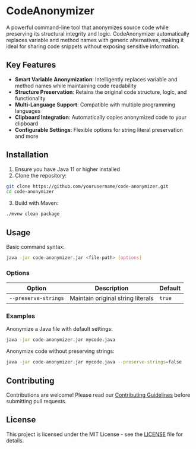 # CodeAnonymizer

A powerful command-line tool that anonymizes source code while preserving its structural integrity and logic. CodeAnonymizer automatically replaces variable and method names with generic alternatives, making it ideal for sharing code snippets without exposing sensitive information.

## Key Features

- **Smart Variable Anonymization**: Intelligently replaces variable and method names while maintaining code readability
- **Structure Preservation**: Retains the original code structure, logic, and functionality
- **Multi-Language Support**: Compatible with multiple programming languages
- **Clipboard Integration**: Automatically copies anonymized code to your clipboard
- **Configurable Settings**: Flexible options for string literal preservation and more

## Installation

1. Ensure you have Java 11 or higher installed
2. Clone the repository:
```bash
git clone https://github.com/yourusername/code-anonymizer.git
cd code-anonymizer
```

3. Build with Maven:
```bash
./mvnw clean package
```

## Usage

Basic command syntax:
```bash
java -jar code-anonymizer.jar <file-path> [options]
```

### Options

| Option | Description | Default |
|--------|-------------|---------|
| `--preserve-strings` | Maintain original string literals | `true` |

### Examples

Anonymize a Java file with default settings:
```bash
java -jar code-anonymizer.jar mycode.java
```

Anonymize code without preserving strings:
```bash
java -jar code-anonymizer.jar mycode.java --preserve-strings=false
```

## Contributing

Contributions are welcome! Please read our [Contributing Guidelines](CONTRIBUTING.md) before submitting pull requests.

## License

This project is licensed under the MIT License - see the [LICENSE](LICENSE) file for details.